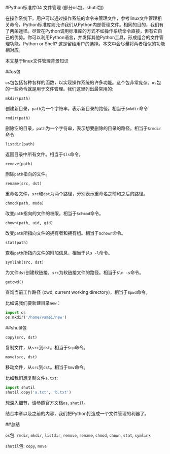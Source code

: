 #Python标准库04 文件管理 (部分os包，shutil包)

 

在操作系统下，用户可以通过操作系统的命令来管理文件，参考linux文件管理相关命令。Python标准库则允许我们从Python内部管理文件。相同的目的，我们有了两条途径。尽管在Python调用标准库的方式不如操作系统命令直接，但有它自己的优势。你可以利用Python语言，并发挥其他Python工具，形成组合的文件管理功能。Python or Shell? 这是留给用户的选择。本文中会尽量将两者相似的功能相对应。

本文基于linux文件管理背景知识

 

##os包 

`os`包包括各种各样的函数，以实现操作系统的许多功能。这个包非常庞杂。`os`包的一些命令就是用于文件管理。我们这里列出最常用的:

`mkdir(path)`

创建新目录，`path`为一个字符串，表示新目录的路径。相当于`$mkdir`命令

`rmdir(path)`

删除空的目录，`path`为一个字符串，表示想要删除的目录的路径。相当于`$rmdir`命令

`listdir(path)`

返回目录中所有文件。相当于`$ls`命令。

 

`remove(path)`

删除`path`指向的文件。

`rename(src, dst)`

重命名文件，`src`和`dst`为两个路径，分别表示重命名之前和之后的路径。 

 

`chmod(path, mode)`

改变`path`指向的文件的权限。相当于`$chmod`命令。

`chown(path, uid, gid)`

改变`path`所指向文件的拥有者和拥有组。相当于`$chown`命令。

`stat(path)`

查看`path`所指向文件的附加信息，相当于`$ls -l`命令。

`symlink(src, dst)`

为文件`dst`创建软链接，`src`为软链接文件的路径。相当于`$ln -s`命令。

 

`getcwd()`

查询当前工作路径 (cwd, current working directory)，相当于`$pwd`命令。

 

比如说我们要新建目录`new`：
```python
import os
os.mkdir('/home/vamei/new')
```

##shutil包

`copy(src, dst)`

复制文件，从`src`到`dst`。相当于`$cp`命令。

`move(src, dst)`

移动文件，从`src`到`dst`。相当于`$mv`命令。

 

比如我们想复制文件`a.txt`:
```python
import shutil
shutil.copy('a.txt', 'b.txt')
``` 

想深入细节，请参照官方文档`os`, `shutil`。

结合本章以及之前的内容，我们把Python打造成一个文件管理的利器了。

 

##总结

`os`包: `rmdir`, `mkdir`, `listdir`, `remove`, `rename`, `chmod`, `chown`, `stat`, `symlink`

`shutil`包: `copy`, `move`
